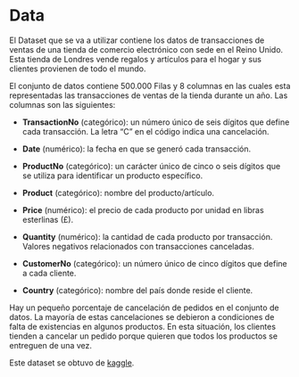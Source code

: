 # Data

El Dataset que se va a utilizar contiene los datos de transacciones de ventas de una tienda de comercio electrónico con sede en el Reino Unido. Esta tienda de Londres vende regalos y artículos para el hogar y sus clientes provienen de todo el mundo.

El conjunto de datos contiene 500.000 Filas y 8 columnas en las cuales esta representadas las transacciones de ventas de la tienda durante un año. Las columnas son las siguientes:

- **TransactionNo** (categórico): un número único de seis dígitos que define cada transacción. La letra “C” en el código indica una cancelación.

- **Date** (numérico): la fecha en que se generó cada transacción.

- **ProductNo** (categórico): un carácter único de cinco o seis dígitos que se utiliza para identificar un producto específico.

- **Product** (categórico): nombre del producto/artículo.

- **Price** (numérico): el precio de cada producto por unidad en libras esterlinas (£).

- **Quantity** (numérico): la cantidad de cada producto por transacción. Valores negativos relacionados con transacciones canceladas.

- **CustomerNo** (categórico): un número único de cinco dígitos que define a cada cliente.

- **Country** (categórico): nombre del país donde reside el cliente.

Hay un pequeño porcentaje de cancelación de pedidos en el conjunto de datos. La mayoría de estas cancelaciones se debieron a condiciones de falta de existencias en algunos productos. En esta situación, los clientes tienden a cancelar un pedido porque quieren que todos los productos se entreguen de una vez.

Este dataset se obtuvo de [kaggle](https://www.kaggle.com/datasets/gabrielramos87/an-online-shop-business). 